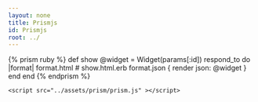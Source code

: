 ```yaml
---
layout: none
title: Prismjs
id: Prismjs
root: ../
---
```


<head>
    <title>Prismjs</title>
    <link media="all" rel="stylesheet" type="text/css" href="../assets/prism/prism.css" />
</head>

<body>
    {% prism ruby %}
    def show
    @widget = Widget(params[:id])
    respond_to do |format|
        format.html # show.html.erb
        format.json { render json: @widget }
    end
    end
    {% endprism %}
    
    <script src="../assets/prism/prism.js" ></script>
</body>